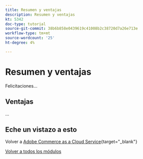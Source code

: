 ```yaml
---
title: Resumen y ventajas
description: Resumen y ventajas
kt: 5342
doc-type: tutorial
source-git-commit: 38b6b858e0439619c41008b2c38720d7a26e713e
workflow-type: tm+mt
source-wordcount: '25'
ht-degree: 4%

---
```


# Resumen y ventajas

Felicitaciones...

## Ventajas

...

## Eche un vistazo a esto

Volver a [Adobe Commerce as a Cloud Service](./accs.md){target="_blank"}

[Volver a todos los módulos](../../../overview.md)
